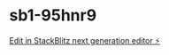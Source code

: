 # sb1-95hnr9

[Edit in StackBlitz next generation editor ⚡️](https://stackblitz.com/~/github.com/luisho24/sb1-95hnr9)
